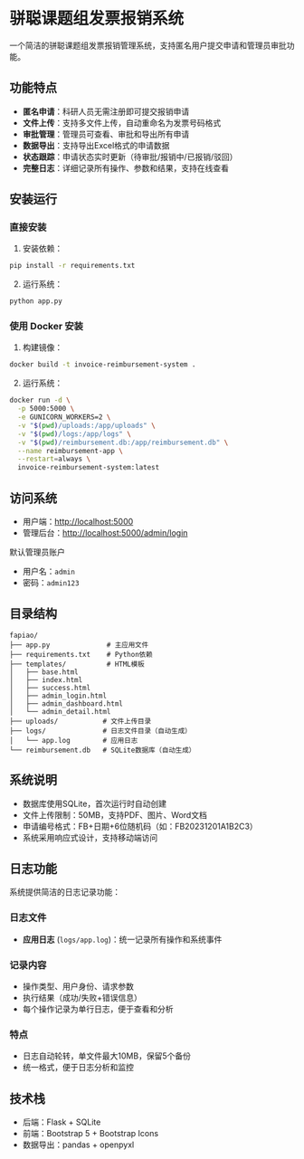 # 骈聪课题组发票报销系统

一个简洁的骈聪课题组发票报销管理系统，支持匿名用户提交申请和管理员审批功能。

## 功能特点

- **匿名申请**：科研人员无需注册即可提交报销申请
- **文件上传**：支持多文件上传，自动重命名为发票号码格式
- **审批管理**：管理员可查看、审批和导出所有申请
- **数据导出**：支持导出Excel格式的申请数据
- **状态跟踪**：申请状态实时更新（待审批/报销中/已报销/驳回）
- **完整日志**：详细记录所有操作、参数和结果，支持在线查看

## 安装运行

### 直接安装

1. 安装依赖：

```bash
pip install -r requirements.txt
```

2. 运行系统：

```bash
python app.py
```

### 使用 Docker 安装

1. 构建镜像：

```bash
docker build -t invoice-reimbursement-system .
```

2. 运行系统：

```bash
docker run -d \
  -p 5000:5000 \
  -e GUNICORN_WORKERS=2 \
  -v "$(pwd)/uploads:/app/uploads" \
  -v "$(pwd)/logs:/app/logs" \
  -v "$(pwd)/reimbursement.db:/app/reimbursement.db" \
  --name reimbursement-app \
  --restart=always \
  invoice-reimbursement-system:latest
```

## 访问系统

- 用户端：<http://localhost:5000>
- 管理后台：<http://localhost:5000/admin/login>

默认管理员账户

- 用户名：`admin`
- 密码：`admin123`

## 目录结构

```
fapiao/
├── app.py              # 主应用文件
├── requirements.txt    # Python依赖
├── templates/          # HTML模板
│   ├── base.html
│   ├── index.html
│   ├── success.html
│   ├── admin_login.html
│   ├── admin_dashboard.html
│   └── admin_detail.html
├── uploads/           # 文件上传目录
├── logs/              # 日志文件目录（自动生成）
│   └── app.log        # 应用日志
└── reimbursement.db   # SQLite数据库（自动生成）
```

## 系统说明

- 数据库使用SQLite，首次运行时自动创建
- 文件上传限制：50MB，支持PDF、图片、Word文档
- 申请编号格式：FB+日期+6位随机码（如：FB20231201A1B2C3）
- 系统采用响应式设计，支持移动端访问

## 日志功能

系统提供简洁的日志记录功能：

### 日志文件

- **应用日志** (`logs/app.log`)：统一记录所有操作和系统事件

### 记录内容

- 操作类型、用户身份、请求参数
- 执行结果（成功/失败+错误信息）
- 每个操作记录为单行日志，便于查看和分析

### 特点

- 日志自动轮转，单文件最大10MB，保留5个备份
- 统一格式，便于日志分析和监控

## 技术栈

- 后端：Flask + SQLite
- 前端：Bootstrap 5 + Bootstrap Icons
- 数据导出：pandas + openpyxl
